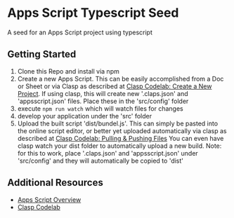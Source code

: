 # Apps Script Typescript Seed
A seed for an Apps Script project using typescript

## Getting Started
1) Clone this Repo and install via npm
2) Create a new Apps Script. This can be easily accomplished from a Doc or Sheet or via Clasp as described at [Clasp Codelab: Create a New Project](https://codelabs.developers.google.com/codelabs/clasp#3). If using clasp, this will create new '.claps.json' and 'appsscript.json' files. Place these in the 'src/config' folder
3) execute ```npm run watch``` which will watch files for changes
4) develop your application under the 'src' folder 
5) Upload the built script 'dist/bundel.js'. This can simply be pasted into the online script editor, or better yet uploaded automatically via clasp as described at [Clasp Codelab: Pulling & Pushing Files](https://codelabs.developers.google.com/codelabs/clasp#4) You can even have clasp watch your dist folder to automatically upload a new build. Note: for this to work, place '.claps.json' and 'appsscript.json' under 'src/config' and they will automatically be copied to 'dist' 

## Additional Resources
* [Apps Script Overview](https://developers.google.com/apps-script/overview)
* [Clasp Codelab](https://codelabs.developers.google.com/codelabs/clasp#0)